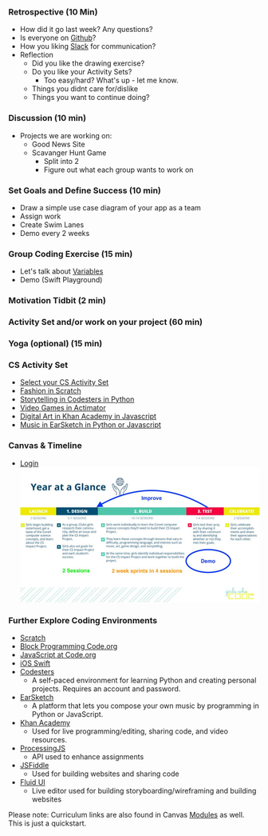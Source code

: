 ### Retrospective (10 Min)
* How did it go last week? Any questions?
* Is everyone on [Github](https://github.com/)?
* How you liking [Slack](https://slack.com/) for communication?
* Reflection
  * Did you like the drawing exercise?
  * Do you like your Activity Sets? 
    * Too easy/hard? What's up - let me know.
  * Things you didnt care for/dislike
  * Things you want to continue doing?

### Discussion (10 min)
* Projects we are working on:
  * Good News Site
  * Scavanger Hunt Game
    * Split into 2
    * Figure out what each group wants to work on

### Set Goals and Define Success (10 min)
* Draw a simple use case diagram of your app as a team
* Assign work
* Create Swim Lanes
* Demo every 2 weeks

### Group Coding Exercise (15 min)
* Let's talk about [Variables](../master/Core4/variables.md)
* Demo (Swift Playground)

### Motivation Tidbit (2 min)

### Activity Set and/or work on your project (60 min)

### Yoga (optional) (15 min)

### CS Activity Set
* [Select your CS Activity Set](https://docs.google.com/document/d/1LBkpn1TK3J3InwlbLROLHOGvNAEPVR8xRb5Ax1jEF6U/preview#heading=h.x2dqe12x9rpe)
* [Fashion in Scratch](https://drive.google.com/drive/u/0/folders/0B7Y3SK71FWkwSVNLbXEtb0VjNTA)
* [Storytelling in Codesters in Python](https://drive.google.com/drive/u/0/folders/0B7Y3SK71FWkwYkJxN2dqZGZvRUU)
* [Video Games in Actimator](https://drive.google.com/drive/u/0/folders/0B7Y3SK71FWkwdUtvWkNrZi1wYms)
* [Digital Art in Khan Academy in Javascript](https://drive.google.com/drive/u/0/folders/0B7Y3SK71FWkwUG5TeWw0LTVrR0U)
* [Music in EarSketch in Python or Javascript](https://drive.google.com/drive/u/0/folders/0B7Y3SK71FWkwWm9Wb2Fpc2VNaTg0)

### Canvas & Timeline
* [Login](https://girlswhocode.instructure.com/login/canvas)
![Image of Timeline](../Year-at-a-Glance.jpg)

### Further Explore Coding Environments
* [Scratch](https://scratch.mit.edu/)
* [Block Programming Code.org](https://studio.code.org/s/course4)
* [JavaScript at Code.org](https://code.org/educate/applab)
* [iOS Swift](http://www.apple.com/swift/playgrounds/)
* [Codesters](https://www.codesters.com/)
  * A self-paced environment for learning Python and creating personal projects. Requires an account and password.
* [EarSketch](https://earsketch.gatech.edu/earsketch2/)
  * A platform that lets you compose your own music by programming in Python or JavaScript.
* [Khan Academy](https://www.khanacademy.org/computing/computer-programming/programming/intro-to-programming/a/learning-programming-on-khan-academy)
  * Used for live programming/editing, sharing code, and video resources. 
* [ProcessingJS](http://processingjs.org/)
  * API used to enhance assignments
* [JSFiddle](https://jsfiddle.net/)
  * Used for building websites and sharing code 
* [Fluid UI](https://www.fluidui.com/?utm_source=adwords&utm_campaign=fluid-ui&utm_medium=cpc_term=FluidSearches)
  * Live editor used for building storyboarding/wireframing and building websites 

Please note: Curriculum links are also found in Canvas [Modules](https://girlswhocode.instructure.com/courses/951/modules) as well.  This is just a quickstart. 